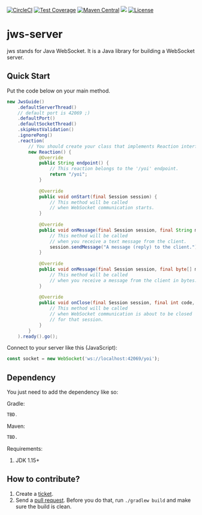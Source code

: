 [![CircleCI](https://circleci.com/gh/levelrin/jws-server.svg?style=svg)](https://circleci.com/gh/levelrin/jws-server)
[![Test Coverage](https://img.shields.io/codecov/c/github/levelrin/jws-server.svg)](https://codecov.io/github/levelrin/jws-server?branch=main)
[![Maven Central](https://img.shields.io/maven-central/v/com.levelrin/jws-server.svg)](https://maven-badges.herokuapp.com/maven-central/com.levelrin/jws-server)
[![](https://tokei.rs/b1/github/levelrin/jws-server?category=code)](https://github.com/levelrin/jws-server)
[![License](https://img.shields.io/badge/license-MIT-green.svg)](https://github.com/levelrin/jws-server/blob/main/LICENSE)

# jws-server

jws stands for Java WebSocket.
It is a Java library for building a WebSocket server.

## Quick Start

Put the code below on your main method.

```java
new JwsGuide()
    .defaultServerThread()
    // default port is 42069 ;)
    .defaultPort()
    .defaultSocketThread()
    .skipHostValidation()
    .ignorePong()
    .reaction(
        // You should create your class that implements Reaction interface.
        new Reaction() {
            @Override
            public String endpoint() {
                // This reaction belongs to the '/yoi' endpoint.
                return "/yoi";
            }
            
            @Override
            public void onStart(final Session session) {
                // This method will be called
                // when WebSocket communication starts.
            }
            
            @Override
            public void onMessage(final Session session, final String message) {
                // This method will be called
                // when you receive a text message from the client.
                session.sendMessage("A message (reply) to the client.");
            }
            
            @Override
            public void onMessage(final Session session, final byte[] message) {
                // This method will be called
                // when you receive a message from the client in bytes.
            }
            
            @Override
            public void onClose(final Session session, final int code, final String reason) {
                // This method will be called
                // when WebSocket communication is about to be closed
                // for that session.
            }
        }
    ).ready().go();
```

Connect to your server like this (JavaScript):
```javascript
const socket = new WebSocket('ws://localhost:42069/yoi');
```

## Dependency

You just need to add the dependency like so:

Gradle:
```groovy
TBD.
```

Maven:
```xml
TBD.
```

Requirements:
1. JDK 1.15+

## How to contribute?

1. Create a [ticket](https://github.com/levelrin/jws-server/issues).
2. Send a [pull request](https://github.com/levelrin/jws-server/pulls).
Before you do that, run `./gradlew build` and make sure the build is clean.
